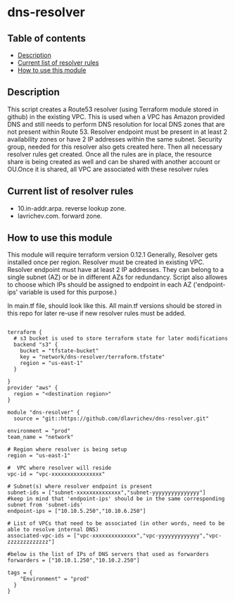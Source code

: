 # dns-resolver

## Table of contents
* [Description](#description)
* [Current list of resolver rules](#current-list-of-resolver-rules)
* [How to use this module](#how-to-use-this-module)

## Description
This script creates a Route53 resolver (using Terraform module stored in github) in the existing VPC. This is used when a VPC has Amazon provided DNS and still needs to perform DNS resolution for local DNS zones that are not present within Route 53. Resolver endpoint must be present in at least 2 availability zones or have 2 IP addresses within the same subnet. Security group, needed for this resolver also gets created here. Then all necessary resolver rules get created. Once all the rules are in place, the resource share is being created as well and can be shared with another account or OU.Once it is shared, all VPC are associated with these resolver rules

## Current list of resolver rules
* 10.in-addr.arpa. reverse lookup zone.
* lavrichev.com. forward zone.

## How to use this module
This module will require terraform version 0.12.1
Generally, Resolver gets installed once per region. Resolver must be created in existing VPC. Resolver endpoint must have at least 2 IP addresses. They can belong to a single subnet (AZ) or be in different AZs for redundancy. Script also allowes to choose which IPs should be assigned to endpoint in each AZ ('endpoint-ips' variable is used for this purpose.)

In main.tf file, should look like this. All main.tf versions should be stored in this repo for later re-use if new resolver rules must
be added.

```

terraform {
  # s3 bucket is used to store terraform state for later modifications
  backend "s3" {
    bucket = "tfstate-bucket"
    key = "network/dns-resolver/terraform.tfstate"
    region = "us-east-1"
  }

}
provider "aws" {
  region = "<destination region>"
}

module "dns-resolver" {
  source = "git::https://github.com/dlavrichev/dns-resolver.git"

environment = "prod"
team_name = "network"

# Region where resolver is being setup
region = "us-east-1"

#  VPC where resolver will reside
vpc-id = "vpc-xxxxxxxxxxxxxxxx"

# Subnet(s) where resolver endpoint is present
subnet-ids = ["subnet-xxxxxxxxxxxxxx","subnet-yyyyyyyyyyyyyyy"]
#keep in mind that 'endpoint-ips' should be in the same corresponding subnet from 'subnet-ids'
endpoint-ips = ["10.10.5.250","10.10.6.250"]

# List of VPCs that need to be associated (in other words, need to be able to resolve internal DNS)
associated-vpc-ids = ["vpc-xxxxxxxxxxxxxx","vpc-yyyyyyyyyyyyy","vpc-zzzzzzzzzzzzz"]

#below is the list of IPs of DNS servers that used as forwarders
forwarders = ["10.10.1.250","10.10.2.250"]

tags = {
	"Environment" = "prod"
  }
}
```
